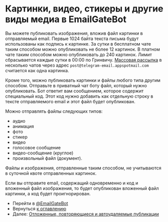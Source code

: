 # Картинки, видео, стикеры и другие виды медиа в EmailGateBot

Вы можете публиковать изображения, вложив файл картинки в отправляемый email.
Первые 1024 байта текста письма будут использованы как подпись к картинке.
За сутки в бесплатном чате таким способом можно опубликовать не более 12 картинок.
В платном чате таким способом можно опубликовать до 240 картинок.
Лимит сбрасывается каждые сутки в 00:00 по Гринвичу.
[Массовая рассылка](bulk.md) в несколько чатов через адрес `post@telegram-email.appspotmail.com` считается как одна картинка.

Кроме того, можно публиковать картинки и файлы любого типа другим способом.
Отправьте в приватный чат боту файл, который нужно опубликовать.
Бот ответит вам сообщением, которое содержит специальный код.
Этот код нужно добавить как отдельную строку в тексте отправляемого email и этот файл будет опубликован.

Можно отправлять файлы следующих типов:

- аудио
- анимация
- фото
- стикер
- видео
- голосовое сообщение
- видео-сообщение (круглое)
- произвольный файл (документ).

Файлы и изображения, отправленные таким способом, не учитываются в суточной квоте отправленных картинок.

Если вы отправите email, содержащий одновременно и код и вложенный файл изображения,
то будет опубликован вложенный файл картинки, а код будет проигнорирован.

- Перейти в [@EmailGateBot](http://t.me/EmailGateBot?start=utm_KDaxQG000_github-ru-media)
- Вернуться [к оглавлению](guide.md)
- Далее: [Отложенные, повторяющиеся и автоудаляемые публикации](scheduled.md)

